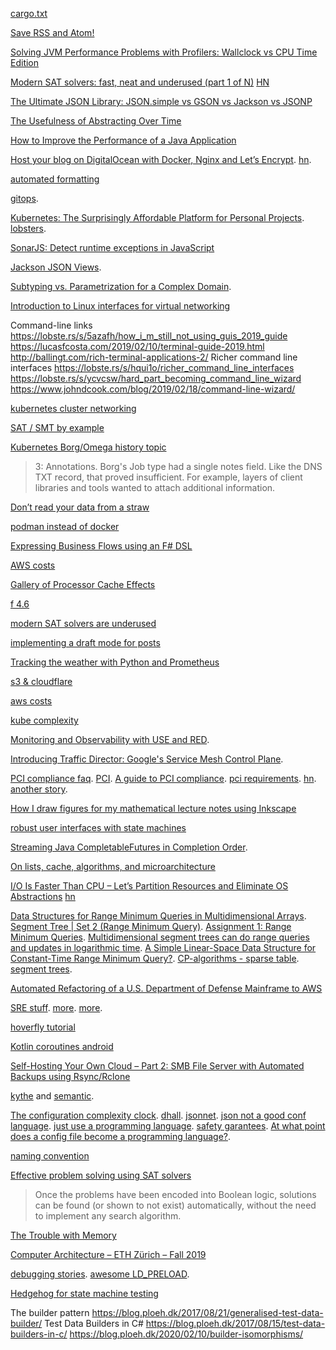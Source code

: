 [cargo.txt](https://gist.github.com/danidiaz/b6f72e983ba2a7af8e18e1e259db98bc)

[Save RSS and Atom!](https://mg.guelker.eu/saverss/)

[Solving JVM Performance Problems with Profilers: Wallclock vs CPU Time Edition](https://www.opsian.com/blog/solving-performance-problems-with-profilers-wallclock-vs-cpu-time/)

[Modern SAT solvers: fast, neat and underused (part 1 of N)](https://codingnest.com/modern-sat-solvers-fast-neat-underused-part-1-of-n/) [HN](https://news.ycombinator.com/item?id=17684502)

[The Ultimate JSON Library: JSON.simple vs GSON vs Jackson vs JSONP](https://blog.takipi.com/the-ultimate-json-library-json-simple-vs-gson-vs-jackson-vs-json/)

[The Usefulness of Abstracting Over Time](https://maxhallinan.com/posts/2018/08/17/the-usefulness-of-abstracting-over-time/)

[How to Improve the Performance of a Java Application](https://stackify.com/java-performance/)

[Host your blog on DigitalOcean with Docker, Nginx and Let’s Encrypt](https://www.archij.com/host-your-own-blog-on-digitalocean-with-docker-nginx-and-letsencrypt/). [hn](https://news.ycombinator.com/item?id=17982618).

[automated formatting](https://twitter.com/jedws/status/1040548948283351041)

[gitops](https://www.infoq.com/news/2018/09/gitops-weaveworks).

[Kubernetes: The Surprisingly Affordable Platform for Personal Projects](https://www.doxsey.net/blog/kubernetes--the-surprisingly-affordable-platform-for-personal-projects). [lobsters](https://lobste.rs/s/mqk6j3/kubernetes_surprisingly_affordable).

[SonarJS: Detect runtime exceptions in JavaScript](https://jaxenter.com/sonarjs-detect-runtime-exceptions-in-javascript-149378.html)

[Jackson JSON Views](https://www.baeldung.com/jackson-json-view-annotation).

[Subtyping vs. Parametrization for a Complex Domain](https://dzone.com/articles/what-better-than-subtype-hierarchies).

[Introduction to Linux interfaces for virtual networking](https://developers.redhat.com/blog/2018/10/22/introduction-to-linux-interfaces-for-virtual-networking/)

Command-line links https://lobste.rs/s/5azafh/how_i_m_still_not_using_guis_2019_guide https://lucasfcosta.com/2019/02/10/terminal-guide-2019.html http://ballingt.com/rich-terminal-applications-2/ Richer command line interfaces https://lobste.rs/s/hqui1o/richer_command_line_interfaces https://lobste.rs/s/ycvcsw/hard_part_becoming_command_line_wizard https://www.johndcook.com/blog/2019/02/18/command-line-wizard/

[kubernetes cluster networking](https://kubernetes.io/docs/concepts/cluster-administration/networking/)

[SAT / SMT by example](https://github.com/DennisYurichev/SAT_SMT_by_example/)

[Kubernetes Borg/Omega history topic](https://twitter.com/bgrant0607/status/1106651847962443776)

> 3: Annotations. Borg's Job type had a single notes field. Like the DNS TXT record, that proved insufficient. For example, layers of client libraries and tools wanted to attach additional information.

[Don’t read your data from a straw](https://lobste.rs/s/0wionw/don_t_read_your_data_from_straw)

[podman instead of docker](https://www.syslog-ng.com/community/b/blog/posts/replacing-docker-with-podman-in-the-syslog-ng-build-container)

[Expressing Business Flows using an F# DSL](https://news.ycombinator.com/item?id=19465963)

[AWS costs](https://twitter.com/QuinnyPig/status/1097595520913047552)

[Gallery of Processor Cache Effects](http://igoro.com/archive/gallery-of-processor-cache-effects/)

[f 4.6](https://devblogs.microsoft.com/dotnet/announcing-f-4-6/)

[modern SAT solvers are underused](https://codingnest.com/modern-sat-solvers-fast-neat-and-underused-part-3-of-n/)

[implementing a draft mode for posts](https://softwareengineering.stackexchange.com/questions/390653/implementing-a-draft-mode-for-posts?atw=1)

[Tracking the weather with Python and Prometheus](https://opensource.com/article/19/4/weather-python-prometheus)

[s3 & cloudflare](https://spin.atomicobject.com/2019/04/21/connect-s3-bucket-cloudflare/)

[aws costs](https://twitter.com/QuinnyPig/status/1121140750010527747)

[kube complexity](https://twitter.com/isotopp/status/1120982253629317120)

[Monitoring and Observability with USE and RED](https://www.vividcortex.com/blog/monitoring-and-observability-with-use-and-red).

[Introducing Traffic Director: Google's Service Mesh Control Plane](https://www.infoq.com/news/2019/04/google-traffic-director).

[PCI compliance faq](https://www.pcicomplianceguide.org/faq/). [PCI](https://en.wikipedia.org/wiki/Payment_Card_Industry_Data_Security_Standard). [A guide to PCI compliance](https://stripe.com/en-es/guides/pci-compliance). [pci requirements](https://www.itgovernance.co.uk/the-12-requirements-of-the-pci-dss). [hn](https://news.ycombinator.com/item?id=19768841). [another story](https://news.ycombinator.com/item?id=19741963).

[How I draw figures for my mathematical lecture notes using Inkscape](https://castel.dev/post/lecture-notes-2/#)

[robust user interfaces with state machines](https://www.infoq.com/articles/robust-user-interfaces-with-state-machines)

[Streaming Java CompletableFutures in Completion Order](https://4comprehension.com/streaming-completablefutures-in-completion-order/).

[On lists, cache, algorithms, and microarchitecture](https://news.ycombinator.com/item?id=19810618)

[I/O Is Faster Than CPU – Let’s Partition Resources and Eliminate OS Abstractions](https://penberg.org/parakernel-hotos19.pdf) [hn](https://penberg.org/parakernel-hotos19.pdf)

[Data Structures for Range Minimum Queries in Multidimensional Arrays](https://cs.uwaterloo.ca/~imunro/cs840/ProjectPapers/SODA10_014_yuanh.pdf). [Segment Tree | Set 2 (Range Minimum Query)](https://www.geeksforgeeks.org/segment-tree-set-1-range-minimum-query/). [Assignment 1: Range Minimum Queries](http://web.stanford.edu/class/archive/cs/cs166/cs166.1146/handouts/040%20Assignment%201.pdf). [Multidimensional segment trees can do range queries and updates in logarithmic time](https://arxiv.org/pdf/1811.01226.pdf). [A Simple Linear-Space Data Structure for
Constant-Time Range Minimum Query?](http://www.cs.umanitoba.ca/~durocher/research/pubs/durocherIanFest2013.pdf). [CP-algorithms - sparse table](https://cp-algorithms.com/data_structures/sparse-table.html). [segment trees](https://www.topcoder.com/community/competitive-programming/tutorials/range-minimum-query-and-lowest-common-ancestor/).

[Automated Refactoring of a U.S. Department of Defense Mainframe to AWS](https://aws.amazon.com/blogs/apn/automated-refactoring-of-a-u-s-department-of-defense-mainframe-to-aws/?mc_cid=f69afe9fe7&mc_eid=1c2ecb2a49)

[SRE stuff](https://twitter.com/QuinnyPig/status/1127020295137533952). [more](https://twitter.com/HenryR/status/1007407617591816193). [more](https://twitter.com/QuinnyPig/status/1127020295137533952).

[hoverfly tutorial](https://www.infoq.com/articles/service-virtualization-hoverfly-java)

[Kotlin coroutines android](https://www.youtube.com/watch?v=BOHK_w09pVA)

[Self-Hosting Your Own Cloud – Part 2: SMB File Server with Automated Backups using Rsync/Rclone](https://spin.atomicobject.com/2019/05/18/smb-self-hosting-rsync/)

[kythe](https://news.ycombinator.com/item?id=20062064) and [semantic](https://www.reddit.com/r/haskell/comments/bv9cun/semantic_an_opensource_haskell_library_from/epnvo1x).

[The configuration complexity clock](https://news.ycombinator.com/item?id=14298715). [dhall](https://news.ycombinator.com/item?id=17523623). [jsonnet](https://news.ycombinator.com/item?id=17560996). [json not a good conf language](https://www.lucidchart.com/techblog/2018/07/16/why-json-isnt-a-good-configuration-language/). [just use a programming language](https://www.reddit.com/r/programming/comments/2bv1v7/configuration_files_suck_just_use_a_programming/). [safety garantees](https://github.com/dhall-lang/dhall-lang/wiki/Safety-guarantees). [At what point does a config file become a programming language?](https://stackoverflow.com/questions/648246/at-what-point-does-a-config-file-become-a-programming-language).

[naming convention](https://chrisdone.com/posts/german-naming-convention/)

[Effective problem solving using SAT solvers](https://arxiv.org/abs/1906.06251)

> Once the problems have been encoded into Boolean logic, solutions can be found (or shown to not exist) automatically, without the need to implement any search algorithm. 

[The Trouble with Memory](https://www.infoq.com/presentations/jvm-60-memory/)

[Computer Architecture – ETH Zürich – Fall 2019](https://news.ycombinator.com/item?id=21631116)

[debugging stories](https://github.com/danluu/debugging-stories). [awesome LD_PRELOAD](https://github.com/gaul/awesome-ld-preload/blob/master/README.md).

[Hedgehog for state machine testing](https://twitter.com/jacobstanley/status/1224314473885790210)

The builder pattern https://blog.ploeh.dk/2017/08/21/generalised-test-data-builder/ Test Data Builders in C# https://blog.ploeh.dk/2017/08/15/test-data-builders-in-c/ https://blog.ploeh.dk/2020/02/10/builder-isomorphisms/
